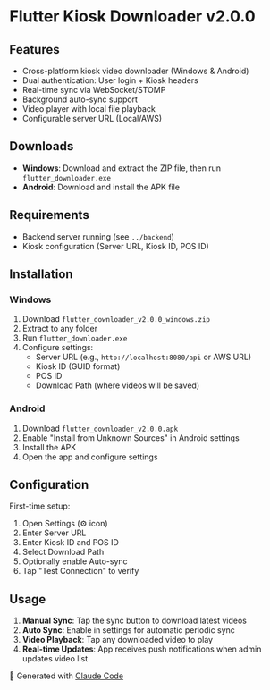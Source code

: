 # Flutter Kiosk Downloader v2.0.0

## Features
- Cross-platform kiosk video downloader (Windows & Android)
- Dual authentication: User login + Kiosk headers
- Real-time sync via WebSocket/STOMP
- Background auto-sync support
- Video player with local file playback
- Configurable server URL (Local/AWS)

## Downloads
- **Windows**: Download and extract the ZIP file, then run `flutter_downloader.exe`
- **Android**: Download and install the APK file

## Requirements
- Backend server running (see `../backend`)
- Kiosk configuration (Server URL, Kiosk ID, POS ID)

## Installation

### Windows
1. Download `flutter_downloader_v2.0.0_windows.zip`
2. Extract to any folder
3. Run `flutter_downloader.exe`
4. Configure settings:
   - Server URL (e.g., `http://localhost:8080/api` or AWS URL)
   - Kiosk ID (GUID format)
   - POS ID
   - Download Path (where videos will be saved)

### Android
1. Download `flutter_downloader_v2.0.0.apk`
2. Enable "Install from Unknown Sources" in Android settings
3. Install the APK
4. Open the app and configure settings

## Configuration

First-time setup:
1. Open Settings (⚙️ icon)
2. Enter Server URL
3. Enter Kiosk ID and POS ID
4. Select Download Path
5. Optionally enable Auto-sync
6. Tap "Test Connection" to verify

## Usage

1. **Manual Sync**: Tap the sync button to download latest videos
2. **Auto Sync**: Enable in settings for automatic periodic sync
3. **Video Playback**: Tap any downloaded video to play
4. **Real-time Updates**: App receives push notifications when admin updates video list

🤖 Generated with [Claude Code](https://claude.com/claude-code)

